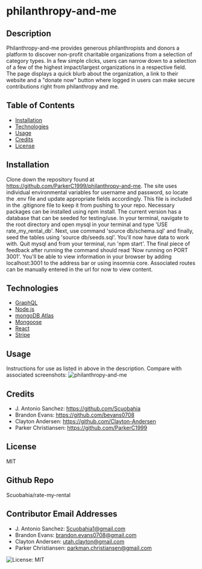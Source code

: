 # philanthropy-and-me

## Description
Philanthropy-and-me provides generous philanthropists and donors a platform to discover non-profit charitable organizations from a selection of category types. In a few simple clicks, users can narrow down to a selection of a few of the highest impact/largest organizations in a respective field. The page displays a quick blurb about the organization, a link to their website and a "donate now" button where logged in users can make secure contributions right from philanthropy and me.

## Table of Contents
* [Installation](#installation)
* [Technologies](#technologies)
* [Usage](#usage)
* [Credits](#credits)
* [License](#license)

## Installation
Clone down the repository found at https://github.com/ParkerC1999/philanthropy-and-me. The site uses individual environmental variables for username and password, so locate the .env file and update appropriate fields accordingly. This file is included in the .gitignore file to keep it from pushing to your repo. Necessary packages can be installed using npm install. The current version has a database that can be seeded for testing/use. In your terminal, navigate to the root directory and open mysql in your terminal and type 'USE rate_my_rental_db'. Next, use command 'source db/schema.sql' and finally, seed the tables using 'source db/seeds.sql'. You'll now have data to work with. Quit mysql and from your terminal, run 'npm start'. The final piece of feedback after running the command should read 'Now running on PORT 3001'. You'll be able to view information in your browser by adding localhost:3001 to the address bar or using insomnia core. Associated routes can be manually entered in the url for now to view content.

## Technologies
* [GraphQL](https://graphql.org/)
* [Node.js](https://nodejs.org/en/)
* [mongoDB Atlas](https://docs.atlas.mongodb.com/)
* [Mongoose](https://mongoosejs.com/)
* [React](https://reactjs.org/)
* [Stripe](https://stripe.com/docs)

## Usage
Instructions for use as listed in above in the description. Compare with associated screenshots:
![philanthropy-and-me](https://user-images.githubusercontent.com/82545902/135026196-fd675b54-30d6-4522-981d-763ea1a95353.jpeg)

## Credits
* J. Antonio Sanchez: https://github.com/Scuobahia 
* Brandon Evans: https://github.com/bevans0708 
* Clayton Andersen: https://github.com/Clayton-Andersen 
* Parker Christiansen: https://github.com/ParkerC1999

## License
MIT

## Github Repo
Scuobahia/rate-my-rental

## Contributor Email Addresses
* J. Antonio Sanchez: Scuobahia1@gmail.com 
* Brandon Evans: brandon.evans0708@gmail.com 
* Clayton Andersen: utah.clayton@gmail.com 
* Parker Christiansen: parkman.christiansen@gmail.com


![License: MIT](https://img.shields.io/badge/License-MIT-yellow.svg)
